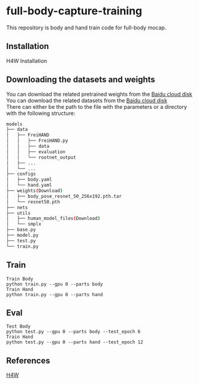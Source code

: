 # full-body-capture-training
 This repository is body and hand train code for full-body mocap. 

## Installation
 H4W Installation 

## Downloading the datasets and weights
You can download the related pretrained weights from the [Baidu cloud disk](https://pan.baidu.com/s/14QgINWePQ-YlhkBh_L0KdQ?pwd=2oao)    
You can download the related datasets from the [Baidu cloud disk](https://pan.baidu.com/s/1ymgXh0JjS3-Ksgu3IXgQqA?pwd=8k0z)   
There can either be the path to the file with the parameters or a directory with the following structure:
```bash
models
├── data
│   ├── FreiHAND
│   │   ├── FreiHAND.py
│   │   ├── data
│   │   ├── evaluation
│   │   └── rootnet_output
│   ├── ...
│   └── ...
├── configs
│   ├── body.yaml
│   └── hand.yaml
├── weights(Download)
│   ├── body_pose_resnet_50_256x192.pth.tar
│   └── resnet50.pth
├── nets
├── utils
│   ├── human_model_files(Download)
│   └── smplx
├── base.py
├── model.py
├── test.py
└── train.py
```

## Train
    Train Body  
    python train.py --gpu 0 --parts body
    Train Hand
    python train.py --gpu 0 --parts hand

## Eval
    Test Body  
    python test.py --gpu 0 --parts body --test_epoch 6
    Train Hand
    python test.py --gpu 0 --parts hand --test_epoch 12

## References
[H4W](https://github.com/mks0601/Hand4Whole_RELEASE)  
